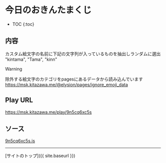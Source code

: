 # 今日のおきんたまくじ

* TOC
{:toc}

## 内容
カスタム絵文字の名前に下記の文字列が入っているものを抽出しランダムに選出  
"kintama", "Tama", "kinn"

> [!WARNING]
> 除外する絵文字のカテゴリをpagesにあるデータから読み込んでいます
> https://msk.kitazawa.me/@elysion/pages/ignore_emoji_data


## Play URL

https://msk.kitazawa.me/play/9n5cq6xc5s

## ソース

[9n5cq6xc5s.is](./../src/kitazawa/9n5cq6xc5s.is)

----

[サイトのトップ]({{ site.baseurl }})
